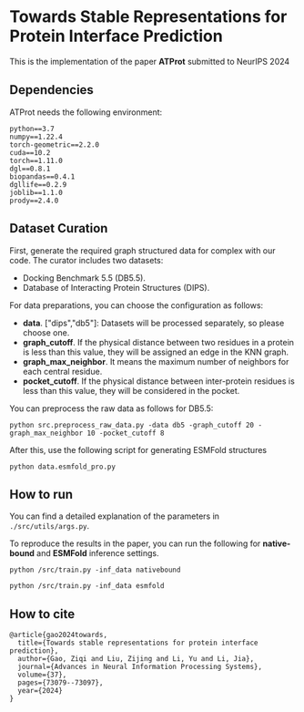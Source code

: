 # Towards Stable Representations for Protein Interface Prediction


This is the implementation of the paper **ATProt** submitted to NeurIPS 2024 


## Dependencies

ATProt needs the following environment: 

```shell
python==3.7
numpy==1.22.4
torch-geometric==2.2.0
cuda==10.2
torch==1.11.0
dgl==0.8.1
biopandas==0.4.1
dgllife==0.2.9
joblib==1.1.0
prody==2.4.0
```   

## Dataset Curation

First, generate the required graph structured data for complex with our code. The curator includes two datasets:

- Docking Benchmark 5.5 (DB5.5).
- Database of Interacting Protein Structures (DIPS).

For data preparations, you can choose the configuration as follows:
- **data**. \["dips","db5"\]: Datasets will be processed separately, so please choose one.
- **graph_cutoff**. If the physical distance between two residues in a protein is less than this value, they will be assigned an edge in the KNN graph.
- **graph_max_neighbor**. It means the maximum number of neighbors for each central residue.
- **pocket_cutoff**. If the physical distance between inter-protein residues is less than this value, they will be considered in the pocket.

You can preprocess the raw data as follows for DB5.5:
```
python src.preprocess_raw_data.py -data db5 -graph_cutoff 20 -graph_max_neighbor 10 -pocket_cutoff 8
```
After this, use the following script for generating ESMFold structures
```
python data.esmfold_pro.py 
```


## How to run

You can find a detailed explanation of the parameters in ```./src/utils/args.py```.

To reproduce the results in the paper, you can run the following for **native-bound** and **ESMFold** inference settings.

```
python /src/train.py -inf_data nativebound
```

```
python /src/train.py -inf_data esmfold
```

## How to cite
```
@article{gao2024towards,
  title={Towards stable representations for protein interface prediction},
  author={Gao, Ziqi and Liu, Zijing and Li, Yu and Li, Jia},
  journal={Advances in Neural Information Processing Systems},
  volume={37},
  pages={73079--73097},
  year={2024}
}
```
```
